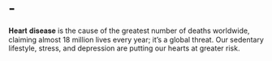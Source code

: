# -
𝐇𝐞𝐚𝐫𝐭 𝐝𝐢𝐬𝐞𝐚𝐬𝐞 is the cause of the greatest number of deaths worldwide, claiming almost 18 million lives every year; it’s a global threat. Our sedentary lifestyle, stress, and depression are putting our hearts at greater risk.
